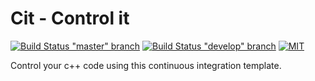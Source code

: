 # Cit - Control it

[![Build Status "master" branch](https://travis-ci.com/melg8/cit.svg?branch=master)](https://travis-ci.com/melg8/cit)
[![Build Status "develop" branch](https://travis-ci.com/melg8/cit.svg?branch=develop)](https://travis-ci.com/melg8/cit)
[![MIT](https://img.shields.io/badge/License-MIT-blue.svg)](https://github.com/melg8/cit/blob/master/license.md)

Control your c++ code using this continuous integration template.
